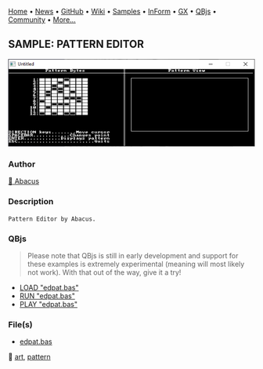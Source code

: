 [Home](https://qb64.com) • [News](../../news.md) • [GitHub](https://github.com/QB64Official/qb64) • [Wiki](https://github.com/QB64Official/qb64/wiki) • [Samples](../../samples.md) • [InForm](../../inform.md) • [GX](../../gx.md) • [QBjs](../../qbjs.md) • [Community](../../community.md) • [More...](../../more.md)

## SAMPLE: PATTERN EDITOR

![screenshot.png](img/screenshot.png)

### Author

[🐝 Abacus](../abacus.md) 

### Description

```text
Pattern Editor by Abacus.
```

### QBjs

> Please note that QBjs is still in early development and support for these examples is extremely experimental (meaning will most likely not work). With that out of the way, give it a try!

* [LOAD "edpat.bas"](https://v6p9d9t4.ssl.hwcdn.net/html/6029471/index.html?src=https://qb64.com/samples/pattern-editor/src/edpat.bas)
* [RUN "edpat.bas"](https://v6p9d9t4.ssl.hwcdn.net/html/6029471/index.html?mode=auto&src=https://qb64.com/samples/pattern-editor/src/edpat.bas)
* [PLAY "edpat.bas"](https://v6p9d9t4.ssl.hwcdn.net/html/6029471/index.html?mode=play&src=https://qb64.com/samples/pattern-editor/src/edpat.bas)

### File(s)

* [edpat.bas](src/edpat.bas)

🔗 [art](../art.md), [pattern](../pattern.md)
